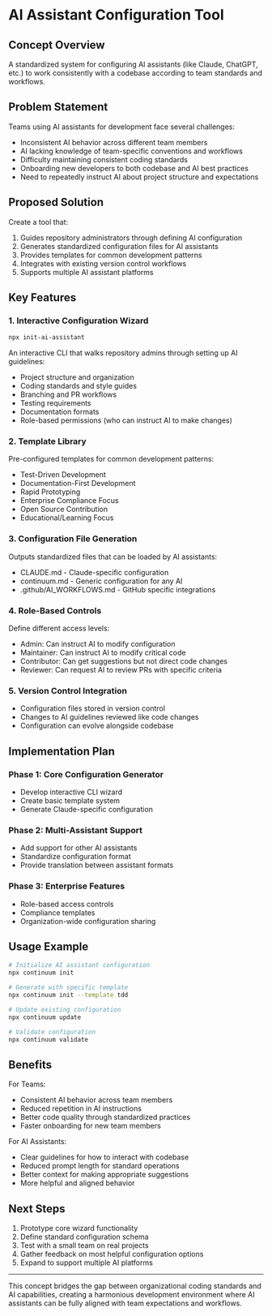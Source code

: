 # AI Assistant Configuration Tool

## Concept Overview

A standardized system for configuring AI assistants (like Claude, ChatGPT, etc.) to work consistently with a codebase according to team standards and workflows.

## Problem Statement

Teams using AI assistants for development face several challenges:
- Inconsistent AI behavior across different team members
- AI lacking knowledge of team-specific conventions and workflows
- Difficulty maintaining consistent coding standards
- Onboarding new developers to both codebase and AI best practices
- Need to repeatedly instruct AI about project structure and expectations

## Proposed Solution

Create a tool that:
1. Guides repository administrators through defining AI configuration
2. Generates standardized configuration files for AI assistants
3. Provides templates for common development patterns
4. Integrates with existing version control workflows
5. Supports multiple AI assistant platforms

## Key Features

### 1. Interactive Configuration Wizard

```bash
npx init-ai-assistant
```

An interactive CLI that walks repository admins through setting up AI guidelines:

- Project structure and organization
- Coding standards and style guides
- Branching and PR workflows
- Testing requirements
- Documentation formats
- Role-based permissions (who can instruct AI to make changes)

### 2. Template Library

Pre-configured templates for common development patterns:
- Test-Driven Development
- Documentation-First Development
- Rapid Prototyping
- Enterprise Compliance Focus
- Open Source Contribution
- Educational/Learning Focus

### 3. Configuration File Generation

Outputs standardized files that can be loaded by AI assistants:
- CLAUDE.md - Claude-specific configuration
- continuum.md - Generic configuration for any AI
- .github/AI_WORKFLOWS.md - GitHub specific integrations

### 4. Role-Based Controls

Define different access levels:
- Admin: Can instruct AI to modify configuration
- Maintainer: Can instruct AI to modify critical code
- Contributor: Can get suggestions but not direct code changes
- Reviewer: Can request AI to review PRs with specific criteria

### 5. Version Control Integration

- Configuration files stored in version control
- Changes to AI guidelines reviewed like code changes
- Configuration can evolve alongside codebase

## Implementation Plan

### Phase 1: Core Configuration Generator
- Develop interactive CLI wizard
- Create basic template system
- Generate Claude-specific configuration

### Phase 2: Multi-Assistant Support
- Add support for other AI assistants
- Standardize configuration format
- Provide translation between assistant formats

### Phase 3: Enterprise Features
- Role-based access controls
- Compliance templates
- Organization-wide configuration sharing

## Usage Example

```bash
# Initialize AI assistant configuration
npx continuum init

# Generate with specific template
npx continuum init --template tdd

# Update existing configuration
npx continuum update

# Validate configuration
npx continuum validate
```

## Benefits

For Teams:
- Consistent AI behavior across team members
- Reduced repetition in AI instructions
- Better code quality through standardized practices
- Faster onboarding for new team members

For AI Assistants:
- Clear guidelines for how to interact with codebase
- Reduced prompt length for standard operations
- Better context for making appropriate suggestions
- More helpful and aligned behavior

## Next Steps

1. Prototype core wizard functionality
2. Define standard configuration schema
3. Test with a small team on real projects
4. Gather feedback on most helpful configuration options
5. Expand to support multiple AI platforms

---

This concept bridges the gap between organizational coding standards and AI capabilities, creating a harmonious development environment where AI assistants can be fully aligned with team expectations and workflows.